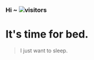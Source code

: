 ### Hi ~  ![visitors](https://visitor-badge.glitch.me/badge?page_id=wiolem.wiolem)

# It's time for bed.

> I just want to sleep.
